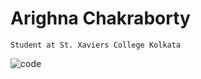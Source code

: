 # Arighna Chakraborty

`Student at St. Xaviers College Kolkata`

![code](https://media.tenor.co/images/e3b44792cbe73b6e4838f7479bd4e9a2/tenor.gif)
